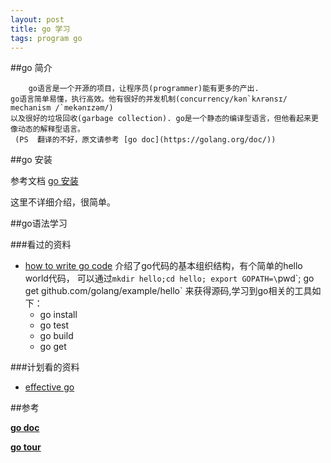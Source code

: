 ```yaml
---
layout: post
title: go 学习
tags: program go
---
```


##go 简介

```
    go语言是一个开源的项目，让程序员(programmer)能有更多的产出.
go语言简单易懂，执行高效。他有很好的并发机制(concurrency/kən`kʌrənsɪ/ mechanism /`mekənɪzəm/)
以及很好的垃圾回收(garbage collection). go是一个静态的编译型语言，但他看起来更像动态的解释型语言。
 (PS  翻译的不好，原文请参考 [go doc](https://golang.org/doc/))

```

##go 安装

参考文档 [go 安装](https://golang.org/doc/install)

这里不详细介绍，很简单。

##go语法学习

###看过的资料
* [how to write go code](https://golang.org/doc/code.html) 介绍了go代码的基本组织结构，有个简单的hello world代码，
可以通过`mkdir hello;cd hello; export GOPATH=\`pwd\`; go get github.com/golang/example/hello` 来获得源码,学习到go相关的工具如下：
    * go install
    * go test
    * go build
    * go get

###计划看的资料

* [effective go](https://golang.org/doc/effective_go.html)



<a id="reference"> </a>
##参考

[**go doc**](https://golang.org/doc/)

[**go tour**](https://tour.golang.org/)
